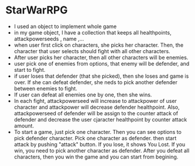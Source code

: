 # StarWarRPG
- I used an object to implement whole game 
- in my game object, I have a collection that keeps all healthpoints, attackpowerseeds , name ,...
- when user first click on characters, she picks her character. Then, the character that user selects
should fight with all other characters.
- After user picks her character, then all other characters will be enemies. 
- user pick one of enemies from options, that enemy will be defender, and start to fight.
- if user loses that defender (that she picked), then she loses and game is over. If she can defeat 
defender, she neds to pick another defender between enemies to fight.
- If user can defeat all enemies one by one, then she wins.
- In each fight, attackpowerseed will increase to attackpower of user character and attackpower will decrease 
defender healthpoint. Also, attackpowerseed of defender will be assign to the counter attack of defender and decrease the user cjaracter healthpoint by counter attack amount.
- To start a game, just pick one character. Then you can see options to pick defender character. Pick one character as defender. then start attack by pushing "attack" button. If you lose, it shows You Lost. If you win, you need to pick another character as defender. After you defeat all  characters, then you win the game and you can start from begining.
